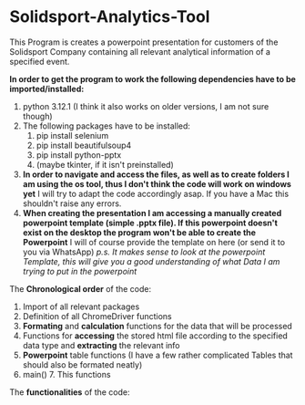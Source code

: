 # Solidsport-Analytics-Tool
This Program is creates a powerpoint presentation for customers of the Solidsport Company containing all relevant analytical information of a specified event.

**In order to get the program to work the following dependencies have to be imported/installed:**
1. python 3.12.1 (I think it also works on older versions, I am not sure though)
2. The following packages have to be installed:
   1. pip install selenium
   2. pip install beautifulsoup4
   3. pip install python-pptx
   4. (maybe tkinter, if it isn't preinstalled)
3. **In order to navigate and access the files, as well as to create folders I am using the os tool, thus I don't think the code will work on windows yet** I will try to adapt the code accordingly asap. If you have a Mac this shouldn't raise any errors.
4. **When creating the presentation I am accessing a manually created powerpoint template (simple .pptx file). If this powerpoint doesn't exist on the desktop the program won't be able to create the Powerpoint** I will of course provide the template on here (or send it to you via WhatsApp) _p.s. It makes sense to look at the powerpoint Template, this will give you a good understanding of what Data I am trying to put in the powerpoint_

The **Chronological order** of the code:
1. Import of all relevant packages
2. Definition of all ChromeDriver functions
3. **Formating** and **calculation** functions for the data that will be processed
4. Functions for **accessing** the stored html file according to the specified data type and **extracting** the relevant info
5. **Powerpoint** table functions (I have a few rather complicated Tables that should also be formated neatly)
6. main()
   7. This functions 

The **functionalities** of the code:


